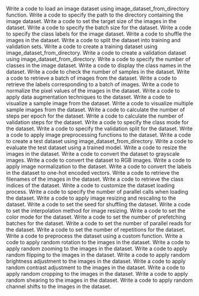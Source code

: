 Write a code to load an image dataset using image_dataset_from_directory function.
Write a code to specify the path to the directory containing the image dataset.
Write a code to set the target size of the images in the dataset.
Write a code to specify the batch size for the dataset.
Write a code to specify the class labels for the image dataset.
Write a code to shuffle the images in the dataset.
Write a code to split the dataset into training and validation sets.
Write a code to create a training dataset using image_dataset_from_directory.
Write a code to create a validation dataset using image_dataset_from_directory.
Write a code to specify the number of classes in the image dataset.
Write a code to display the class names in the dataset.
Write a code to check the number of samples in the dataset.
Write a code to retrieve a batch of images from the dataset.
Write a code to retrieve the labels corresponding to a batch of images.
Write a code to normalize the pixel values of the images in the dataset.
Write a code to apply data augmentation techniques to the dataset.
Write a code to visualize a sample image from the dataset.
Write a code to visualize multiple sample images from the dataset.
Write a code to calculate the number of steps per epoch for the dataset.
Write a code to calculate the number of validation steps for the dataset.
Write a code to specify the class mode for the dataset.
Write a code to specify the validation split for the dataset.
Write a code to apply image preprocessing functions to the dataset.
Write a code to create a test dataset using image_dataset_from_directory.
Write a code to evaluate the test dataset using a trained model.
Write a code to resize the images in the dataset.
Write a code to convert the dataset to grayscale images.
Write a code to convert the dataset to RGB images.
Write a code to apply image normalization to the dataset.
Write a code to convert the labels in the dataset to one-hot encoded vectors.
Write a code to retrieve the filenames of the images in the dataset.
Write a code to retrieve the class indices of the dataset.
Write a code to customize the dataset loading process.
Write a code to specify the number of parallel calls when loading the dataset.
Write a code to apply image resizing and rescaling to the dataset.
Write a code to set the seed for shuffling the dataset.
Write a code to set the interpolation method for image resizing.
Write a code to set the color mode for the dataset.
Write a code to set the number of prefetching batches for the dataset.
Write a code to set the number of parallel reads for the dataset.
Write a code to set the number of repetitions for the dataset.
Write a code to preprocess the dataset using a custom function.
Write a code to apply random rotation to the images in the dataset.
Write a code to apply random zooming to the images in the dataset.
Write a code to apply random flipping to the images in the dataset.
Write a code to apply random brightness adjustment to the images in the dataset.
Write a code to apply random contrast adjustment to the images in the dataset.
Write a code to apply random cropping to the images in the dataset.
Write a code to apply random shearing to the images in the dataset.
Write a code to apply random channel shifts to the images in the dataset.
